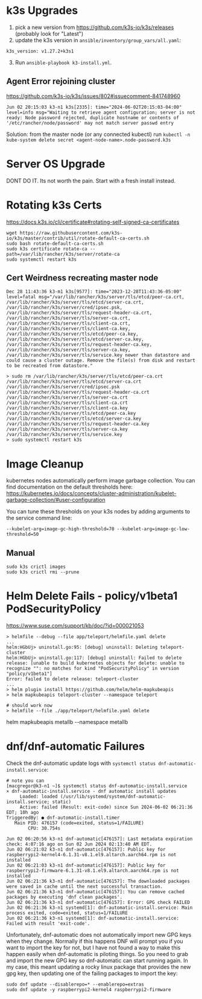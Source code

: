# k3s Upgrades

1. pick a new version from https://github.com/k3s-io/k3s/releases (probably look for "Latest")
2. update the k3s version in `ansible/inventory/group_vars/all.yaml`:
```
k3s_version: v1.27.2+k3s1
```
3. Run `ansible-playbook k3-install.yml`.

## Agent Error rejoining cluster

https://github.com/k3s-io/k3s/issues/802#issuecomment-841748960

```
Jun 02 20:15:03 k3-n1 k3s[2335]: time="2024-06-02T20:15:03-04:00" level=info msg="Waiting to retrieve agent configuration; server is not ready: Node password rejected, duplicate hostname or contents of '/etc/rancher/node/password' may not match server passwd entry
```

Solution: from the master node (or any connected kubectl) run `kubectl -n kube-system delete secret <agent-node-name>.node-password.k3s`

# Server OS Upgrade

DONT DO IT. Its not worth the pain. Start with a fresh install instead.

# Rotating k3s Certs

https://docs.k3s.io/cli/certificate#rotating-self-signed-ca-certificates

```
wget https://raw.githubusercontent.com/k3s-io/k3s/master/contrib/util/rotate-default-ca-certs.sh
sudo bash rotate-default-ca-certs.sh
sudo k3s certificate rotate-ca --path=/var/lib/rancher/k3s/server/rotate-ca
sudo systemctl restart k3s
```

## Cert Weirdness recreating master node

```
Dec 28 11:43:36 k3-m1 k3s[9577]: time="2023-12-28T11:43:36-05:00" level=fatal msg="/var/lib/rancher/k3s/server/tls/etcd/peer-ca.crt, /var/lib/rancher/k3s/server/tls/etcd/server-ca.crt, /var/lib/rancher/k3s/server/cred/ipsec.psk, /var/lib/rancher/k3s/server/tls/request-header-ca.crt, /var/lib/rancher/k3s/server/tls/server-ca.crt, /var/lib/rancher/k3s/server/tls/client-ca.crt, /var/lib/rancher/k3s/server/tls/client-ca.key, /var/lib/rancher/k3s/server/tls/etcd/peer-ca.key, /var/lib/rancher/k3s/server/tls/etcd/server-ca.key, /var/lib/rancher/k3s/server/tls/request-header-ca.key, /var/lib/rancher/k3s/server/tls/server-ca.key, /var/lib/rancher/k3s/server/tls/service.key newer than datastore and could cause a cluster outage. Remove the file(s) from disk and restart to be recreated from datastore."
```

```
> sudo rm /var/lib/rancher/k3s/server/tls/etcd/peer-ca.crt /var/lib/rancher/k3s/server/tls/etcd/server-ca.crt /var/lib/rancher/k3s/server/cred/ipsec.psk /var/lib/rancher/k3s/server/tls/request-header-ca.crt /var/lib/rancher/k3s/server/tls/server-ca.crt /var/lib/rancher/k3s/server/tls/client-ca.crt /var/lib/rancher/k3s/server/tls/client-ca.key /var/lib/rancher/k3s/server/tls/etcd/peer-ca.key /var/lib/rancher/k3s/server/tls/etcd/server-ca.key /var/lib/rancher/k3s/server/tls/request-header-ca.key /var/lib/rancher/k3s/server/tls/server-ca.key /var/lib/rancher/k3s/server/tls/service.key
> sudo systemctl restart k3s
```
# Image Cleanup

kubernetes nodes automatically perform image garbage collection. You can find documentation on the default thresholds here:
https://kubernetes.io/docs/concepts/cluster-administration/kubelet-garbage-collection/#user-configuration

You can tune these thresholds on your k3s nodes by adding arguments to the service command line:
```
--kubelet-arg=image-gc-high-threshold=70 --kubelet-arg=image-gc-low-threshold=50
```

## Manual
```
sudo k3s crictl images
sudo k3s crictl rmi --prune
```

# Helm Delete Fails - policy/v1beta1 PodSecurityPolicy

https://www.suse.com/support/kb/doc/?id=000021053

```
> helmfile --debug --file app/teleport/helmfile.yaml delete
...
helm:HGbUj> uninstall.go:95: [debug] uninstall: Deleting teleport-cluster
helm:HGbUj> uninstall.go:117: [debug] uninstall: Failed to delete release: [unable to build kubernetes objects for delete: unable to recognize "": no matches for kind "PodSecurityPolicy" in version "policy/v1beta1"]
Error: failed to delete release: teleport-cluster
...
> helm plugin install https://github.com/helm/helm-mapkubeapis
> helm mapkubeapis teleport-cluster --namespace teleport

# should work now
> helmfile --file ./app/teleport/helmfile.yaml delete
```

helm mapkubeapis metallb --namespace metallb

# dnf/dnf-automatic Failures

Check the dnf-automatic update logs with `systemctl status dnf-automatic-install.service`:
```
# note you can 
[macgregor@k3-n1 ~]$ systemctl status dnf-automatic-install.service
× dnf-automatic-install.service - dnf automatic install updates
     Loaded: loaded (/usr/lib/systemd/system/dnf-automatic-install.service; static)
     Active: failed (Result: exit-code) since Sun 2024-06-02 06:21:36 EDT; 10h ago
TriggeredBy: ● dnf-automatic-install.timer
   Main PID: 476157 (code=exited, status=1/FAILURE)
        CPU: 30.754s

Jun 02 06:20:56 k3-n1 dnf-automatic[476157]: Last metadata expiration check: 4:07:16 ago on Sun 02 Jun 2024 02:13:40 AM EDT.
Jun 02 06:21:02 k3-n1 dnf-automatic[476157]: Public key for raspberrypi2-kernel4-6.1.31-v8.1.el9.altarch.aarch64.rpm is not installed
Jun 02 06:21:03 k3-n1 dnf-automatic[476157]: Public key for raspberrypi2-firmware-6.1.31-v8.1.el9.altarch.aarch64.rpm is not installed
Jun 02 06:21:36 k3-n1 dnf-automatic[476157]: The downloaded packages were saved in cache until the next successful transaction.
Jun 02 06:21:36 k3-n1 dnf-automatic[476157]: You can remove cached packages by executing 'dnf clean packages'.
Jun 02 06:21:36 k3-n1 dnf-automatic[476157]: Error: GPG check FAILED
Jun 02 06:21:36 k3-n1 systemd[1]: dnf-automatic-install.service: Main process exited, code=exited, status=1/FAILURE
Jun 02 06:21:36 k3-n1 systemd[1]: dnf-automatic-install.service: Failed with result 'exit-code'.
```

Unfortunately, dnf-automatic does not automatically import new GPG keys when they change. Normally if this happens DNF will prompt you if you want to import the key for not, but I have not found a way to make this happen easily when dnf-automatic is piloting things. So you need to grab and import the new GPG key so dnf-automatic can start running again. In my case, this meant updating a rocky linux package that provides the new gpg key, then updating one of the failing packages to import the key:

```
sudo dnf update --disablerepo=* --enablerepo=extras
sudo dnf update -y raspberrypi2-kernel4 raspberrypi2-firmware
```